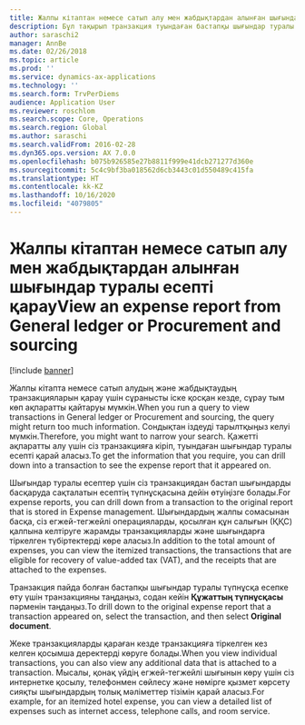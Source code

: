```yaml
---
title: Жалпы кітаптан немесе сатып алу мен жабдықтардан алынған шығындар туралы есепті қарау
description: Бұл тақырып транзакция туындаған бастапқы шығындар туралы есепті қалай қарау керектігін түсіндіреді.
author: saraschi2
manager: AnnBe
ms.date: 02/26/2018
ms.topic: article
ms.prod: ''
ms.service: dynamics-ax-applications
ms.technology: ''
ms.search.form: TrvPerDiems
audience: Application User
ms.reviewer: roschlom
ms.search.scope: Core, Operations
ms.search.region: Global
ms.author: saraschi
ms.search.validFrom: 2016-02-28
ms.dyn365.ops.version: AX 7.0.0
ms.openlocfilehash: b075b926585e27b8811f999e41dcb271277d360e
ms.sourcegitcommit: 5c4c9bf3ba018562d6cb3443c01d550489c415fa
ms.translationtype: HT
ms.contentlocale: kk-KZ
ms.lasthandoff: 10/16/2020
ms.locfileid: "4079805"
---
```

# <a name="view-an-expense-report-from-general-ledger-or-procurement-and-sourcing"></a><span data-ttu-id="36a20-103">Жалпы кітаптан немесе сатып алу мен жабдықтардан алынған шығындар туралы есепті қарау</span><span class="sxs-lookup"><span data-stu-id="36a20-103">View an expense report from General ledger or Procurement and sourcing</span></span>

[!include [banner](../includes/banner.md)]

<span data-ttu-id="36a20-104">Жалпы кітапта немесе сатып алудың және жабдықтаудың транзакцияларын қарау үшін сұранысты іске қосқан кезде, сұрау тым көп ақпаратты қайтаруы мүмкін.</span><span class="sxs-lookup"><span data-stu-id="36a20-104">When you run a query to view transactions in General ledger or Procurement and sourcing, the query might return too much information.</span></span> <span data-ttu-id="36a20-105">Сондықтан іздеуді тарылтқыңыз келуі мүмкін.</span><span class="sxs-lookup"><span data-stu-id="36a20-105">Therefore, you might want to narrow your search.</span></span> <span data-ttu-id="36a20-106">Қажетті ақпаратты алу үшін сіз транзакцияға кіріп, туындаған шығындар туралы есепті қарай аласыз.</span><span class="sxs-lookup"><span data-stu-id="36a20-106">To get the information that you require, you can drill down into a transaction to see the expense report that it appeared on.</span></span>

<span data-ttu-id="36a20-107">Шығындар туралы есептер үшін сіз транзакциядан бастап шығындарды басқаруда сақталатын есептің түпнұсқасына дейін өтуіңізге болады.</span><span class="sxs-lookup"><span data-stu-id="36a20-107">For expense reports, you can drill down from a transaction to the original report that is stored in Expense management.</span></span> <span data-ttu-id="36a20-108">Шығындардың жалпы сомасынан басқа, сіз егжей-тегжейлі операцияларды, қосылған құн салығын (ҚҚС) қалпына келтіруге жарамды транзакцияларды және шығындарға тіркелген түбіртектерді көре аласыз.</span><span class="sxs-lookup"><span data-stu-id="36a20-108">In addition to the total amount of expenses, you can view the itemized transactions, the transactions that are eligible for recovery of value-added tax (VAT), and the receipts that are attached to the expenses.</span></span>

<span data-ttu-id="36a20-109">Транзакция пайда болған бастапқы шығындар туралы түпнұсқа есепке өту үшін транзакцияны таңдаңыз, содан кейін **Құжаттың түпнұсқасы** пәрменін таңдаңыз.</span><span class="sxs-lookup"><span data-stu-id="36a20-109">To drill down to the original expense report that a transaction appeared on, select the transaction, and then select **Original document**.</span></span>

<span data-ttu-id="36a20-110">Жеке транзакцияларды қараған кезде транзакцияға тіркелген кез келген қосымша деректерді көруге болады.</span><span class="sxs-lookup"><span data-stu-id="36a20-110">When you view individual transactions, you can also view any additional data that is attached to a transaction.</span></span> <span data-ttu-id="36a20-111">Мысалы, қонақ үйдің егжей-тегжейлі шығынын көру үшін сіз интернетке қосылу, телефонмен сөйлесу және нөмірге қызмет көрсету сияқты шығындардың толық мәліметтер тізімін қарай аласыз.</span><span class="sxs-lookup"><span data-stu-id="36a20-111">For example, for an itemized hotel expense, you can view a detailed list of expenses such as internet access, telephone calls, and room service.</span></span>
